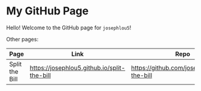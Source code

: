 # My GitHub Page

Hello! Welcome to the GitHub page for `josephlou5`!

Other pages:

| Page           | Link                                        | Repo                                         |
| -------------- | ------------------------------------------- | -------------------------------------------- |
| Split the Bill | https://josephlou5.github.io/split-the-bill | https://github.com/josephlou5/split-the-bill |
